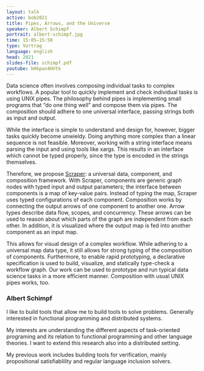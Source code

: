 ```yaml
---
layout: talk
active: bob2021
title: Pipes, Arrows, and the Universe
speaker: Albert Schimpf
portrait: albert-schimpf.jpg
time: 15:05–15:50
type: Vortrag
language: english
head: 2021
slides-file: schimpf.pdf
youtube: kHkpan4HVtk
---
```


Data science often involves composing individual tasks to complex
workflows. A popular tool to quickly implement and check individual
tasks is using UNIX pipes.  The philosophy behind pipes is
implementing small programs that “do one thing well” and compose them
via pipes. The composition should adhere to one universal interface,
passing strings both as input and output.

While the interface is simple to understand and design for, however,
bigger tasks quickly become unwieldy. Doing anything more complex than
a linear sequence is not feasible. Moreover, working with a string
interface means parsing the input and using tools like xargs. This
results in an interface which cannot be typed properly, since the type
is encoded in the strings themselves.

Therefore, we propose [Scraper](https://github.com/scraperflow): a
universal data, component, and composition framework. With Scraper,
components are generic graph nodes with typed input and output
parameters; the interface between components is a map of key-value
pairs.  Instead of typing the map, Scraper uses typed configurations
of each component.  Composition works by connecting the output arrows
of one component to another one. Arrow types describe data flow,
scopes, and concurrency. These arrows can be used to reason about
which parts of the graph are independent from each other. In addition,
it is visualized where the output map is fed into another component as
an input map.

This allows for visual design of a complex workflow. While adhering to
a universal map data type, it still allows for strong typing of the
composition of components.  Furthermore, to enable rapid prototyping,
a declarative specification is used to build, visualize, and
statically type-check a workflow graph. Our work can be used to
prototype and run typical data science tasks in a more efficient
manner. Composition with usual UNIX pipes works, too.

### Albert Schimpf

I like to build tools that allow me to build tools to solve problems.
Generally interested in functional programming and distributed
systems.

My interests are understanding the different aspects of task-oriented
programing and its relation to functional programming and other
language theories. I want to extend this research also into a
distributed setting.

My previous work includes building tools for verification, mainly
propositional satisfiablility and regular language inclusion solvers.
